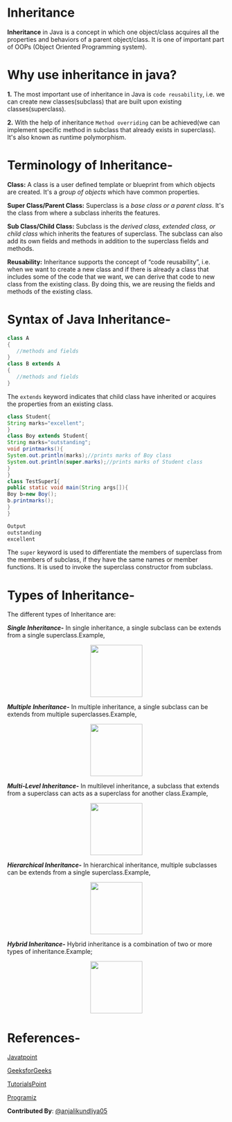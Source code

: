 # Inheritance
**Inheritance** in Java is a concept in which one object/class acquires all the properties and behaviors of a parent object/class. It is one of important part of OOPs (Object Oriented Programming system).

# Why use inheritance in java?
**1.** The most important use of inheritance in Java is `code reusability`, i.e. we can create new classes(subclass) that are built upon existing classes(superclass).

**2.** With the help of inheritance `Method overriding` can be achieved(we can implement specific method in subclass that already exists in superclass). It's also known as runtime polymorphism.

# Terminology of Inheritance-
**Class:** A class is a user defined template or blueprint from which objects are created. It's a _group of objects_ which have common properties.

**Super Class/Parent Class:** Superclass is a _base class or a parent class_. It's the class from where a subclass inherits the features.

**Sub Class/Child Class:** Subclass is the _derived class, extended class, or child class_ which inherits the features of superclass. The subclass can also add its own fields and methods in addition to the superclass fields and methods.

**Reusability:** Inheritance supports the concept of “code reusability”, i.e. when we want to create a new class and if there is already a class that includes some of the code that we want, we can derive that code to new class from the existing class. By doing this, we are reusing the fields and methods of the existing class.

# Syntax of Java Inheritance-
```Java
class A 
{  
   //methods and fields  
}  
class B extends A
{
   //methods and fields
}
```
The `extends` keyword indicates that child class have inherited or acquires the properties from an existing class. 

```Java
class Student{  
String marks="excellent";  
}  
class Boy extends Student{  
String marks="outstanding";  
void printmarks(){  
System.out.println(marks);//prints marks of Boy class  
System.out.println(super.marks);//prints marks of Student class  
}  
}  
class TestSuper1{  
public static void main(String args[]){  
Boy b=new Boy();  
b.printmarks();  
}
}  
```
```Java
Output
outstanding
excellent
```

The `super` keyword is used to differentiate the members of superclass from the members of subclass, if they have the same names or member functions. It is used to invoke the superclass constructor from subclass.

# Types of Inheritance-

The different types of Inheritance are:

**_Single Inheritance-_** In single inheritance, a single subclass can be extends from a single superclass.Example,
<p align="center">
  <img src="https://cdn.programiz.com/sites/tutorial2program/files/java-single-inheritance.png" width="120" height=120" />
</p>
                                                                                                                       
**_Multiple Inheritance-_** In multiple inheritance, a single subclass can be extends from multiple superclasses.Example,
<p align="center">
  <img src="https://cdn.programiz.com/sites/tutorial2program/files/java-multiple-inheritance.png" width="120" height=120" />
</p>

**_Multi-Level Inheritance-_** In multilevel inheritance, a subclass that extends from a superclass can acts as a superclass for another class.Example,
<p align="center">
  <img src="https://cdn.programiz.com/sites/tutorial2program/files/java-multilevel-inheritance.png" width="120" height=120" />
</p>

**_Hierarchical Inheritance-_** In hierarchical inheritance, multiple subclasses can be extends from a single superclass.Example,
<p align="center">
  <img src="https://cdn.programiz.com/sites/tutorial2program/files/java-hierarchical-inheritance.png" width="120" height=120" />
</p>

**_Hybrid Inheritance-_** Hybrid inheritance is a combination of two or more types of inheritance.Example;
<p align="center">
  <img src="https://cdn.programiz.com/sites/tutorial2program/files/java-hybrid-inheritance.png" width="120" height=120" />
</p>
                                                                                                                             
# References-

[Javatpoint](https://www.javatpoint.com/inheritance-in-java)

[GeeksforGeeks](https://www.geeksforgeeks.org/inheritance-in-java/)

[TutorialsPoint](https://www.tutorialspoint.com/java/java_inheritance.htm)

[Programiz](https://www.programiz.com/java-programming/inheritance)

**Contributed By**: [@anjalikundliya05](https://github.com/anjali-kundliya05)
